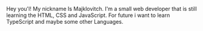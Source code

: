 Hey you'l! My nickname Is Majklovitch. 
I'm a small web developer that is still learning the HTML, CSS and JavaScript. 
For future i want to learn TypeScript and maybe some other Languages.
